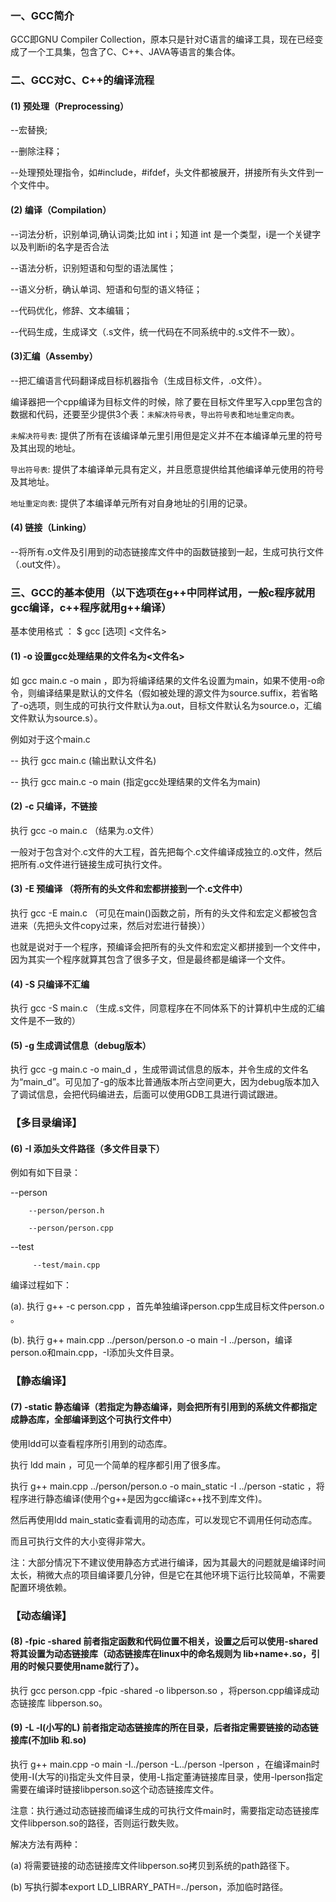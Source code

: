 ### 一、GCC简介

GCC即GNU Compiler Collection，原本只是针对C语言的编译工具，现在已经变成了一个工具集，包含了C、C++、JAVA等语言的集合体。

### 二、GCC对C、C++的编译流程

#### (1) 预处理（Preprocessing） 

--宏替换;

--删除注释；

--处理预处理指令，如#include，#ifdef，头文件都被展开，拼接所有头文件到一个文件中。

#### (2) 编译（Compilation）        

--词法分析，识别单词,确认词类;比如 int i；知道 int 是一个类型，i是一个关键字以及判断i的名字是否合法

--语法分析，识别短语和句型的语法属性；

--语义分析，确认单词、短语和句型的语义特征；

--代码优化，修辞、文本编辑；

--代码生成，生成译文（.s文件，统一代码在不同系统中的.s文件不一致）。

#### (3)汇编（Assemby）             

--把汇编语言代码翻译成目标机器指令（生成目标文件，.o文件）。

编译器把一个cpp编译为目标文件的时候，除了要在目标文件里写入cpp里包含的数据和代码，还要至少提供3个表：`未解决符号表`，`导出符号表`和`地址重定向表`。

`未解决符号表`: 提供了所有在该编译单元里引用但是定义并不在本编译单元里的符号及其出现的地址。

`导出符号表`: 提供了本编译单元具有定义，并且愿意提供给其他编译单元使用的符号及其地址。

`地址重定向表`: 提供了本编译单元所有对自身地址的引用的记录。

#### (4) 链接（Linking）                 

--将所有.o文件及引用到的动态链接库文件中的函数链接到一起，生成可执行文件（.out文件）。

### 三、GCC的基本使用（以下选项在g++中同样试用，一般c程序就用gcc编译，c++程序就用g++编译）

基本使用格式 ：    $ gcc  [选项]  <文件名>

#### (1) -o 设置gcc处理结果的文件名为<文件名>

如 gcc main.c -o main  ，即为将编译结果的文件名设置为main，如果不使用-o命令，则编译结果是默认的文件名（假如被处理的源文件为source.suffix，若省略了-o选项，则生成的可执行文件默认为a.out，目标文件默认名为source.o，汇编文件默认为source.s）。

例如对于这个main.c

-- 执行 gcc main.c (输出默认文件名)

-- 执行 gcc main.c -o main (指定gcc处理结果的文件名为main)

#### (2) -c 只编译，不链接

执行 gcc -o main.c （结果为.o文件） 

一般对于包含对个.c文件的大工程，首先把每个.c文件编译成独立的.o文件，然后把所有.o文件进行链接生成可执行文件。 

#### (3) -E 预编译 （将所有的头文件和宏都拼接到一个.c文件中）

 执行 gcc -E main.c （可见在main()函数之前，所有的头文件和宏定义都被包含进来（先把头文件copy过来，然后对宏进行替换））

 也就是说对于一个程序，预编译会把所有的头文件和宏定义都拼接到一个文件中，因为其实一个程序就算其包含了很多子文，但是最终都是编译一个文件。

#### (4) -S 只编译不汇编

执行 gcc -S main.c （生成.s文件，同意程序在不同体系下的计算机中生成的汇编文件是不一致的）

#### (5) -g 生成调试信息（debug版本）

执行 gcc -g main.c -o main_d ，生成带调试信息的版本，并令生成的文件名为“main_d”。可见加了-g的版本比普通版本所占空间更大，因为debug版本加入了调试信息，会把代码编进去，后面可以使用GDB工具进行调试跟进。

### 【多目录编译】

#### (6) -I 添加头文件路径（多文件目录下）

例如有如下目录：

--person

        --person/person.h
    
        --person/person.cpp

--test

         --test/main.cpp

 编译过程如下：

(a). 执行 g++ -c person.cpp ，首先单独编译person.cpp生成目标文件person.o 。

(b). 执行 g++ main.cpp ../person/person.o -o main -I ../person，编译person.o和main.cpp，-I添加头文件目录。

### 【静态编译】

#### (7)  -static 静态编译（若指定为静态编译，则会把所有引用到的系统文件都指定成静态库，全部编译到这个可执行文件中）

使用ldd可以查看程序所引用到的动态库。

执行 ldd main ，可见一个简单的程序都引用了很多库。

执行  g++ main.cpp ../person/person.o -o main_static -I ../person -static ，将程序进行静态编译(使用个g++是因为gcc编译c++找不到库文件)。

然后再使用ldd main_static查看调用的动态库，可以发现它不调用任何动态库。

 而且可执行文件的大小变得非常大。

注：大部分情况下不建议使用静态方式进行编译，因为其最大的问题就是编译时间太长，稍微大点的项目编译要几分钟，但是它在其他环境下运行比较简单，不需要配置环境依赖。

### 【动态编译】

#### (8) -fpic -shared  前者指定函数和代码位置不相关，设置之后可以使用-shared将其设置为动态链接库（动态链接库在linux中的命名规则为 lib+name+.so，引用的时候只要使用name就行了）。

执行 gcc person.cpp -fpic -shared -o libperson.so ，将person.cpp编译成动态链接库 libperson.so。



#### (9) -L -l(小写的L) 前者指定动态链接库的所在目录，后者指定需要链接的动态链接库(不加lib 和.so)

执行 g++ main.cpp -o main -I../person -L../person -lperson ，在编译main时使用-I(大写的i)指定头文件目录，使用-L指定董涛链接库目录，使用-lperson指定需要在编译时链接libperson.so这个动态链接库文件。

 注意：执行通过动态链接而编译生成的可执行文件main时，需要指定动态链接库文件libperson.so的路径，否则运行数失败。

解决方法有两种：

(a) 将需要链接的动态链接库文件libperson.so拷贝到系统的path路径下。

(b) 写执行脚本export LD_LIBRARY_PATH=../person，添加临时路径。
